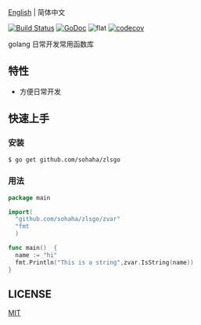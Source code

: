 [English](./README.md) | 简体中文

[![Build Status](https://www.travis-ci.org/sohaha/zlsgo.svg?branch=master)](https://www.travis-ci.org/sohaha/zlsgo)
[![GoDoc](https://godoc.org/github.com/sohaha/zlsgo?status.svg)](https://godoc.org/github.com/sohaha/zlsgo)
![flat](https://img.shields.io/github/languages/top/sohaha/zlsgo.svg?style=flat)
[![codecov](https://codecov.io/gh/sohaha/zlsgo/branch/master/graph/badge.svg)](https://codecov.io/gh/sohaha/zlsgo)

golang 日常开发常用函数库

## 特性

- 方便日常开发

## 快速上手

### 安装

```bash
$ go get github.com/sohaha/zlsgo
```

### 用法

```go
package main

import(
  "github.com/sohaha/zlsgo/zvar"
  "fmt
  )

func main()  {
  name := "hi"
  fmt.Println("This is a string",zvar.IsString(name))
}
```

## LICENSE

[MIT](LICENSE)
